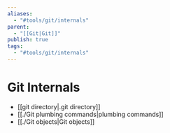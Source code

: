 ```yaml
---
aliases:
  - "#tools/git/internals"
parent:
  - "[[Git|Git]]"
publish: true
tags:
  - "#tools/git/internals"
---
```


# Git Internals
- [[git directory|.git directory]]
- [[./Git plumbing commands|plumbing commands]]
- [[./Git objects|Git objects]]